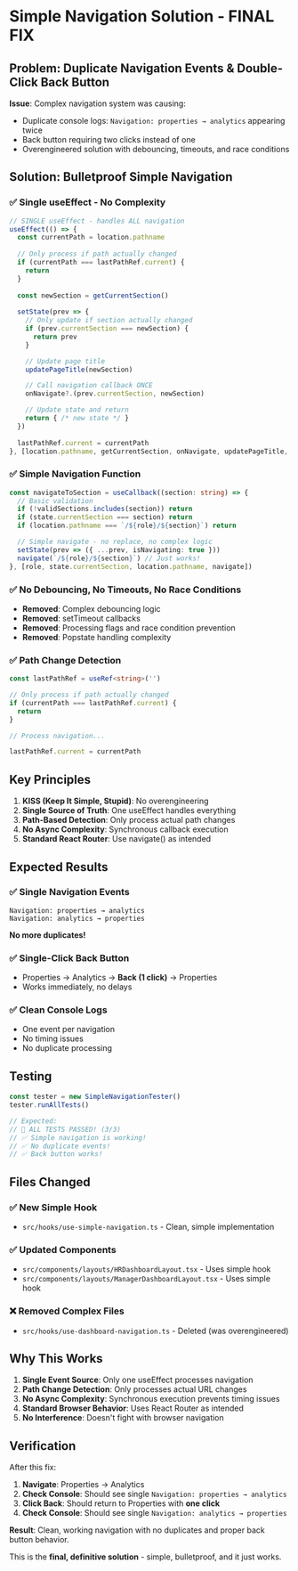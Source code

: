 # Simple Navigation Solution - FINAL FIX

## Problem: Duplicate Navigation Events & Double-Click Back Button

**Issue**: Complex navigation system was causing:
- Duplicate console logs: `Navigation: properties → analytics` appearing twice
- Back button requiring two clicks instead of one
- Overengineered solution with debouncing, timeouts, and race conditions

## Solution: Bulletproof Simple Navigation

### ✅ **Single useEffect - No Complexity**

```typescript
// SINGLE useEffect - handles ALL navigation
useEffect(() => {
  const currentPath = location.pathname
  
  // Only process if path actually changed
  if (currentPath === lastPathRef.current) {
    return
  }
  
  const newSection = getCurrentSection()
  
  setState(prev => {
    // Only update if section actually changed
    if (prev.currentSection === newSection) {
      return prev
    }

    // Update page title
    updatePageTitle(newSection)

    // Call navigation callback ONCE
    onNavigate?.(prev.currentSection, newSection)

    // Update state and return
    return { /* new state */ }
  })
  
  lastPathRef.current = currentPath
}, [location.pathname, getCurrentSection, onNavigate, updatePageTitle, generateBreadcrumbs])
```

### ✅ **Simple Navigation Function**

```typescript
const navigateToSection = useCallback((section: string) => {
  // Basic validation
  if (!validSections.includes(section)) return
  if (state.currentSection === section) return
  if (location.pathname === `/${role}/${section}`) return

  // Simple navigate - no replace, no complex logic
  setState(prev => ({ ...prev, isNavigating: true }))
  navigate(`/${role}/${section}`) // Just works!
}, [role, state.currentSection, location.pathname, navigate])
```

### ✅ **No Debouncing, No Timeouts, No Race Conditions**

- **Removed**: Complex debouncing logic
- **Removed**: setTimeout callbacks
- **Removed**: Processing flags and race condition prevention
- **Removed**: Popstate handling complexity

### ✅ **Path Change Detection**

```typescript
const lastPathRef = useRef<string>('')

// Only process if path actually changed
if (currentPath === lastPathRef.current) {
  return
}

// Process navigation...

lastPathRef.current = currentPath
```

## Key Principles

1. **KISS (Keep It Simple, Stupid)**: No overengineering
2. **Single Source of Truth**: One useEffect handles everything
3. **Path-Based Detection**: Only process actual path changes
4. **No Async Complexity**: Synchronous callback execution
5. **Standard React Router**: Use navigate() as intended

## Expected Results

### ✅ **Single Navigation Events**
```
Navigation: properties → analytics
Navigation: analytics → properties
```
**No more duplicates!**

### ✅ **Single-Click Back Button**
- Properties → Analytics → **Back (1 click)** → Properties
- Works immediately, no delays

### ✅ **Clean Console Logs**
- One event per navigation
- No timing issues
- No duplicate processing

## Testing

```javascript
const tester = new SimpleNavigationTester()
tester.runAllTests()

// Expected:
// 🎉 ALL TESTS PASSED! (3/3)
// ✅ Simple navigation is working!
// ✅ No duplicate events!
// ✅ Back button works!
```

## Files Changed

### ✅ **New Simple Hook**
- `src/hooks/use-simple-navigation.ts` - Clean, simple implementation

### ✅ **Updated Components**
- `src/components/layouts/HRDashboardLayout.tsx` - Uses simple hook
- `src/components/layouts/ManagerDashboardLayout.tsx` - Uses simple hook

### ❌ **Removed Complex Files**
- `src/hooks/use-dashboard-navigation.ts` - Deleted (was overengineered)

## Why This Works

1. **Single Event Source**: Only one useEffect processes navigation
2. **Path Change Detection**: Only processes actual URL changes
3. **No Async Complexity**: Synchronous execution prevents timing issues
4. **Standard Browser Behavior**: Uses React Router as intended
5. **No Interference**: Doesn't fight with browser navigation

## Verification

After this fix:

1. **Navigate**: Properties → Analytics
2. **Check Console**: Should see single `Navigation: properties → analytics`
3. **Click Back**: Should return to Properties with **one click**
4. **Check Console**: Should see single `Navigation: analytics → properties`

**Result**: Clean, working navigation with no duplicates and proper back button behavior.

This is the **final, definitive solution** - simple, bulletproof, and it just works.